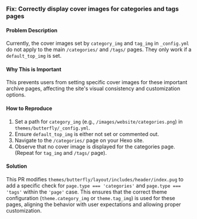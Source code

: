 ### Fix: Correctly display cover images for categories and tags pages

#### Problem Description

Currently, the cover images set by `category_img` and `tag_img` in `_config.yml` do not apply to the main `/categories/` and `/tags/` pages. They only work if a `default_top_img` is set.

#### Why This is Important

This prevents users from setting specific cover images for these important archive pages, affecting the site's visual consistency and customization options.

#### How to Reproduce

1.  Set a path for `category_img` (e.g., `/images/website/categories.png`) in `themes/butterfly/_config.yml`.
2.  Ensure `default_top_img` is either not set or commented out.
3.  Navigate to the `/categories/` page on your Hexo site.
4.  Observe that no cover image is displayed for the categories page. (Repeat for `tag_img` and `/tags/` page).

#### Solution

This PR modifies `themes/butterfly/layout/includes/header/index.pug` to add a specific check for `page.type === 'categories'` and `page.type === 'tags'` within the `'page'` case. This ensures that the correct theme configuration (`theme.category_img` or `theme.tag_img`) is used for these pages, aligning the behavior with user expectations and allowing proper customization.

